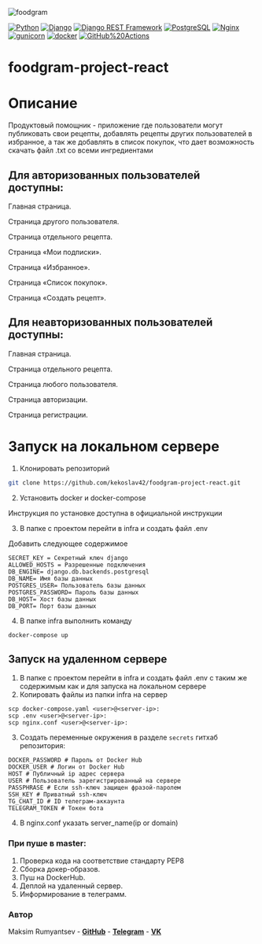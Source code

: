 ![foodgram](https://github.com/kekoslav42/foodgram-project-react/workflows/foodgram/badge.svg)

[![Python](https://img.shields.io/badge/-Python-464646?style=flat-square&logo=Python)](https://www.python.org/)
[![Django](https://img.shields.io/badge/-Django-464646?style=flat-square&logo=Django)](https://www.djangoproject.com/)
[![Django REST Framework](https://img.shields.io/badge/-Django%20REST%20Framework-464646?style=flat-square&logo=Django%20REST%20Framework)](https://www.django-rest-framework.org/)
[![PostgreSQL](https://img.shields.io/badge/-PostgreSQL-464646?style=flat-square&logo=PostgreSQL)](https://www.postgresql.org/)
[![Nginx](https://img.shields.io/badge/-NGINX-464646?style=flat-square&logo=NGINX)](https://nginx.org/ru/)
[![gunicorn](https://img.shields.io/badge/-gunicorn-464646?style=flat-square&logo=gunicorn)](https://gunicorn.org/)
[![docker](https://img.shields.io/badge/-Docker-464646?style=flat-square&logo=docker)](https://www.docker.com/)
[![GitHub%20Actions](https://img.shields.io/badge/-GitHub%20Actions-464646?style=flat-square&logo=GitHub%20actions)](https://github.com/features/actions)
# foodgram-project-react

# Описание
    
Продуктовый помощник - приложение где пользователи могут публиковать свои рецепты,
добавлять рецепты других пользователей в избранное, а так же добавлять в список покупок,
что дает возможность скачать файл .txt со всеми ингредиентами


## Для авторизованных пользователей доступны:

Главная страница.

Страница другого пользователя.

Страница отдельного рецепта.

Страница «Мои подписки».

Страница «Избранное».

Страница «Список покупок».

Страница «Создать рецепт».

## Для неавторизованных пользователей доступны:

Главная страница.

Страница отдельного рецепта.

Страница любого пользователя.

Страница авторизации.

Страница регистрации.


# Запуск на локальном сервере

1. Клонировать репозиторий

```bash
git clone https://github.com/kekoslav42/foodgram-project-react.git
```

2. Установить docker и docker-compose

Инструкция по установке доступна в официальной инструкции

3. В папке с проектом перейти в infra и создать файл .env

Добавить следующее содержимое
```
SECRET_KEY = Секретный ключ django
ALLOWED_HOSTS = Разрешенные подключения
DB_ENGINE= django.db.backends.postgresql
DB_NAME= Имя базы данных
POSTGRES_USER= Пользователь базы данных
POSTGRES_PASSWORD= Пароль базы данных
DB_HOST= Хост базы данных
DB_PORT= Порт базы данных
```
4. В папке infra выполнить команду
```
docker-compose up
```

## Запуск на удаленном сервере
1. В папке с проектом перейти в infra и создать файл .env 
с таким же содержимым как и для запуска на локальном сервере
2. Копировать файлы из папки infra на сервер
```
scp docker-compose.yaml <user>@<server-ip>:
scp .env <user>@<server-ip>:
scp nginx.conf <user>@<server-ip>:
```

3. Cоздать переменные окружения в разделе `secrets` гитхаб репозитория:
```
DOCKER_PASSWORD # Пароль от Docker Hub
DOCKER_USER # Логин от Docker Hub
HOST # Публичный ip адрес сервера
USER # Пользователь зарегистрированный на сервере
PASSPHRASE # Если ssh-ключ защищен фразой-паролем
SSH_KEY # Приватный ssh-ключ
TG_CHAT_ID # ID телеграм-аккаунта
TELEGRAM_TOKEN # Токен бота
```
4. В nginx.conf указать server_name(ip or domain)

### При пуше в master:
1. Проверка кода на соответствие стандарту PEP8
2. Сборка докер-образов.
3. Пуш на DockerHub.
3. Деплой на удаленный сервер.
4. Информирование в телеграмм.

### Автор
Maksim Rumyantsev - 
**[GitHub](https://github.com/kekoslav42/)** -
**[Telegram](https://t.me/Maksim_Rumyantsev)** - 
**[VK](https://vk.com/maksim_rumyancev)** 
